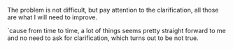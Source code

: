 
The problem is not difficult, but pay attention to the clarification, all those are what I will need to improve.

`cause from time to time, a lot of things seems pretty straight forward to me and no need to ask for clarification, which turns out to be not true.

